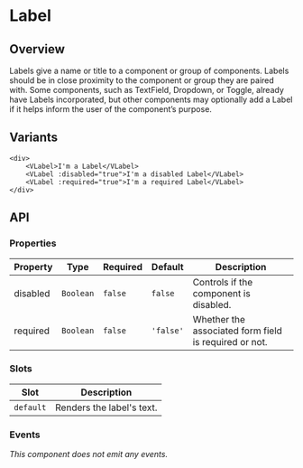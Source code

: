 # Label

## Overview

Labels give a name or title to a component or group of components. Labels should
be in close proximity to the component or group they are paired with. Some
components, such as TextField, Dropdown, or Toggle, already have Labels
incorporated, but other components may optionally add a Label if it helps inform
the user of the component’s purpose.

## Variants

<basics-Label-Example1 />

```vue
<div>
    <VLabel>I'm a Label</VLabel>
    <VLabel :disabled="true">I'm a disabled Label</VLabel>
    <VLabel :required="true">I'm a required Label</VLabel>
</div>
```

## API

### Properties

| Property | Type      | Required | Default   | Description                                           |
|----------|-----------|----------|-----------|-------------------------------------------------------|
| disabled | `Boolean` | `false`  | `false`   | Controls if the component is disabled.                |
| required | `Boolean` | `false`  | `'false'` | Whether the associated form field is required or not. |

### Slots

| Slot      | Description                    |
|-----------|--------------------------------|
| `default` | Renders the label's text. |

### Events

*This component does not emit any events.*
